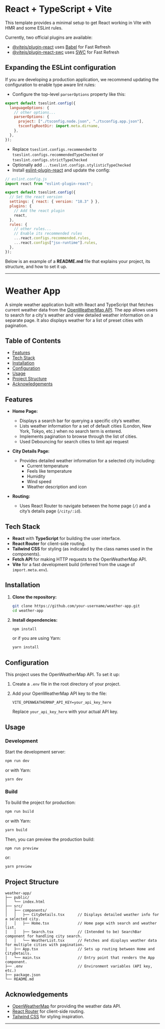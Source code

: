 # React + TypeScript + Vite

This template provides a minimal setup to get React working in Vite with HMR and some ESLint rules.

Currently, two official plugins are available:

- [@vitejs/plugin-react](https://github.com/vitejs/vite-plugin-react/blob/main/packages/plugin-react/README.md) uses [Babel](https://babeljs.io/) for Fast Refresh
- [@vitejs/plugin-react-swc](https://github.com/vitejs/vite-plugin-react-swc) uses [SWC](https://swc.rs/) for Fast Refresh

## Expanding the ESLint configuration

If you are developing a production application, we recommend updating the configuration to enable type aware lint rules:

- Configure the top-level `parserOptions` property like this:

```js
export default tseslint.config({
  languageOptions: {
    // other options...
    parserOptions: {
      project: ["./tsconfig.node.json", "./tsconfig.app.json"],
      tsconfigRootDir: import.meta.dirname,
    },
  },
});
```

- Replace `tseslint.configs.recommended` to `tseslint.configs.recommendedTypeChecked` or `tseslint.configs.strictTypeChecked`
- Optionally add `...tseslint.configs.stylisticTypeChecked`
- Install [eslint-plugin-react](https://github.com/jsx-eslint/eslint-plugin-react) and update the config:

```js
// eslint.config.js
import react from "eslint-plugin-react";

export default tseslint.config({
  // Set the react version
  settings: { react: { version: "18.3" } },
  plugins: {
    // Add the react plugin
    react,
  },
  rules: {
    // other rules...
    // Enable its recommended rules
    ...react.configs.recommended.rules,
    ...react.configs["jsx-runtime"].rules,
  },
});
```

Below is an example of a **README.md** file that explains your project, its structure, and how to set it up.

---

# Weather App

A simple weather application built with React and TypeScript that fetches current weather data from the [OpenWeatherMap API](https://openweathermap.org/api). The app allows users to search for a city's weather and view detailed weather information on a separate page. It also displays weather for a list of preset cities with pagination.

## Table of Contents

- [Features](#features)
- [Tech Stack](#tech-stack)
- [Installation](#installation)
- [Configuration](#configuration)
- [Usage](#usage)
- [Project Structure](#project-structure)
- [Acknowledgements](#acknowledgements)

## Features

- **Home Page:**

  - Displays a search bar for querying a specific city’s weather.
  - Lists weather information for a set of default cities (London, New York, Tokyo, etc.) when no search term is entered.
  - Implements pagination to browse through the list of cities.
  - Used Debouncing for search cities to limit api request

- **City Details Page:**

  - Provides detailed weather information for a selected city including:
    - Current temperature
    - Feels like temperature
    - Humidity
    - Wind speed
    - Weather description and icon

- **Routing:**
  - Uses React Router to navigate between the home page (`/`) and a city’s details page (`/city/:id`).

## Tech Stack

- **React** with **TypeScript** for building the user interface.
- **React Router** for client-side routing.
- **Tailwind CSS** for styling (as indicated by the class names used in the components).
- **Fetch API** for making HTTP requests to the OpenWeatherMap API.
- **Vite** for a fast development build (inferred from the usage of `import.meta.env`).

## Installation

1. **Clone the repository:**

   ```bash
   git clone https://github.com/your-username/weather-app.git
   cd weather-app
   ```

2. **Install dependencies:**

   ```bash
   npm install
   ```

   or if you are using Yarn:

   ```bash
   yarn install
   ```

## Configuration

This project uses the OpenWeatherMap API. To set it up:

1. Create a `.env` file in the root directory of your project.

2. Add your OpenWeatherMap API key to the file:

   ```env
   VITE_OPENWEATHERMAP_API_KEY=your_api_key_here
   ```

   Replace `your_api_key_here` with your actual API key.

## Usage

### Development

Start the development server:

```bash
npm run dev
```

or with Yarn:

```bash
yarn dev
```

### Build

To build the project for production:

```bash
npm run build
```

or with Yarn:

```bash
yarn build
```

Then, you can preview the production build:

```bash
npm run preview
```

or:

```bash
yarn preview
```

## Project Structure

```
weather-app/
├── public/
│   └── index.html
├── src/
│   ├── components/
│   │   ├── CityDetails.tsx      // Displays detailed weather info for a selected city.
│   │   ├── Home.tsx             // Home page with search and weather list.
│   │   ├── Search.tsx           // (Intended to be) SearchBar component for handling city search.
│   │   └── WeatherList.tsx      // Fetches and displays weather data for multiple cities with pagination.
│   ├── App.tsx                  // Sets up routing between Home and CityDetails.
│   └── main.tsx                 // Entry point that renders the App component.
├── .env                         // Environment variables (API key, etc.)
├── package.json
└── README.md
```

## Acknowledgements

- [OpenWeatherMap](https://openweathermap.org/) for providing the weather data API.
- [React Router](https://reactrouter.com/) for client-side routing.
- [Tailwind CSS](https://tailwindcss.com/) for styling inspiration.

---
